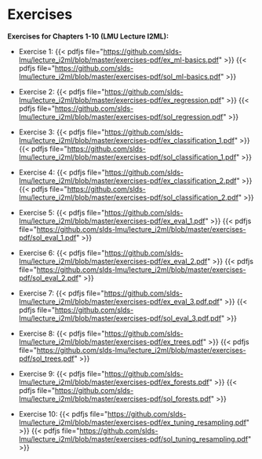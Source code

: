 # Exercises

__Exercises for Chapters 1-10 (LMU Lecture I2ML):__

- Exercise 1: {{< pdfjs file="https://github.com/slds-lmu/lecture_i2ml/blob/master/exercises-pdf/ex_ml-basics.pdf" >}}   {{< pdfjs file="https://github.com/slds-lmu/lecture_i2ml/blob/master/exercises-pdf/sol_ml-basics.pdf" >}}

- Exercise 2: {{< pdfjs file="https://github.com/slds-lmu/lecture_i2ml/blob/master/exercises-pdf/ex_regression.pdf" >}}   {{< pdfjs file="https://github.com/slds-lmu/lecture_i2ml/blob/master/exercises-pdf/sol_regression.pdf" >}}

- Exercise 3: {{< pdfjs file="https://github.com/slds-lmu/lecture_i2ml/blob/master/exercises-pdf/ex_classification_1.pdf" >}}   {{< pdfjs file="https://github.com/slds-lmu/lecture_i2ml/blob/master/exercises-pdf/sol_classification_1.pdf" >}}

- Exercise 4: {{< pdfjs file="https://github.com/slds-lmu/lecture_i2ml/blob/master/exercises-pdf/ex_classification_2.pdf" >}}   {{< pdfjs file="https://github.com/slds-lmu/lecture_i2ml/blob/master/exercises-pdf/sol_classification_2.pdf" >}}

- Exercise 5: {{< pdfjs file="https://github.com/slds-lmu/lecture_i2ml/blob/master/exercises-pdf/ex_eval_1.pdf" >}}   {{< pdfjs file="https://github.com/slds-lmu/lecture_i2ml/blob/master/exercises-pdf/sol_eval_1.pdf" >}}

- Exercise 6: {{< pdfjs file="https://github.com/slds-lmu/lecture_i2ml/blob/master/exercises-pdf/ex_eval_2.pdf" >}}   {{< pdfjs file="https://github.com/slds-lmu/lecture_i2ml/blob/master/exercises-pdf/sol_eval_2.pdf" >}}

- Exercise 7: {{< pdfjs file="https://github.com/slds-lmu/lecture_i2ml/blob/master/exercises-pdf/ex_eval_3.pdf.pdf" >}}   {{< pdfjs file="https://github.com/slds-lmu/lecture_i2ml/blob/master/exercises-pdf/sol_eval_3.pdf.pdf" >}}

- Exercise 8: {{< pdfjs file="https://github.com/slds-lmu/lecture_i2ml/blob/master/exercises-pdf/ex_trees.pdf" >}}   {{< pdfjs file="https://github.com/slds-lmu/lecture_i2ml/blob/master/exercises-pdf/sol_trees.pdf" >}}

- Exercise 9: {{< pdfjs file="https://github.com/slds-lmu/lecture_i2ml/blob/master/exercises-pdf/ex_forests.pdf" >}}   {{< pdfjs file="https://github.com/slds-lmu/lecture_i2ml/blob/master/exercises-pdf/sol_forests.pdf" >}}

- Exercise 10: {{< pdfjs file="https://github.com/slds-lmu/lecture_i2ml/blob/master/exercises-pdf/ex_tuning_resampling.pdf" >}}   {{< pdfjs file="https://github.com/slds-lmu/lecture_i2ml/blob/master/exercises-pdf/sol_tuning_resampling.pdf" >}}

